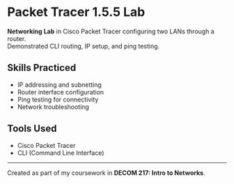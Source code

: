 # Packet Tracer 1.5.5 Lab

**Networking Lab** in Cisco Packet Tracer configuring two LANs through a router.  
Demonstrated CLI routing, IP setup, and ping testing.

## Skills Practiced
- IP addressing and subnetting
- Router interface configuration
- Ping testing for connectivity
- Network troubleshooting

## Tools Used
- Cisco Packet Tracer
- CLI (Command Line Interface)

---

Created as part of my coursework in **DECOM 217: Intro to Networks**.
